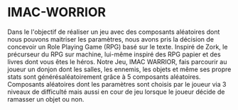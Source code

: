 # IMAC-WORRIOR
Dans le l'objectif de réaliser un jeu avec des composants aléatoires dont nous pouvons maitriser les paramètres, nous avons pris la décision de concevoir un Role Playing Game (RPG) basé sur le texte. Inspiré de Zork, le précurseur du RPG sur machine, lui-même inspiré des RPG papier et des livres dont vous êtes le héros. Notre Jeu, IMAC WARRIOR, fais parcourir au joueur un donjon dont les salles, les ennemis, les objets et même ses propre stats sont générésaléatoirement grâce à 5 composants aléatoires. Composants aléatoires dont les paramètres sont choisis par le joueur via 3 niveaux de difficulté mais aussi en cour de jeu lorsque le joueur décide de ramasser un objet ou non.
